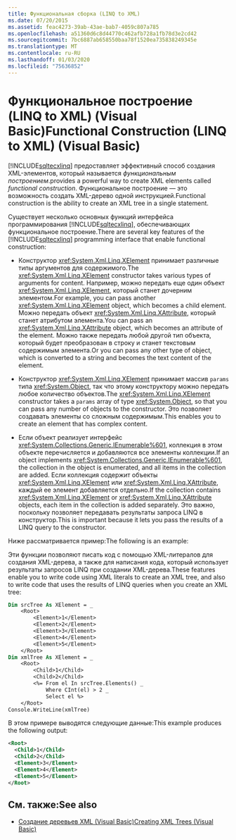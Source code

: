 ```yaml
---
title: Функциональная сборка (LINQ to XML)
ms.date: 07/20/2015
ms.assetid: feac4273-39ab-43ae-bab7-4059c807a785
ms.openlocfilehash: a51360d6c8d44770c462afb728a1fb78d3e2cd42
ms.sourcegitcommit: 7bc6887ab658550baa78f1520ea735838249345e
ms.translationtype: MT
ms.contentlocale: ru-RU
ms.lasthandoff: 01/03/2020
ms.locfileid: "75636852"
---
```

# <a name="functional-construction-linq-to-xml-visual-basic"></a><span data-ttu-id="55814-102">Функциональное построение (LINQ to XML) (Visual Basic)</span><span class="sxs-lookup"><span data-stu-id="55814-102">Functional Construction (LINQ to XML) (Visual Basic)</span></span>
[!INCLUDE[sqltecxlinq](~/includes/sqltecxlinq-md.md)] <span data-ttu-id="55814-103">предоставляет эффективный способ создания XML-элементов, который называется *функциональным построением*.</span><span class="sxs-lookup"><span data-stu-id="55814-103">provides a powerful way to create XML elements called *functional construction*.</span></span> <span data-ttu-id="55814-104">Функциональное построение — это возможность создать XML-дерево одной инструкцией.</span><span class="sxs-lookup"><span data-stu-id="55814-104">Functional construction is the ability to create an XML tree in a single statement.</span></span>  
  
 <span data-ttu-id="55814-105">Существует несколько основных функций интерфейса программирования [!INCLUDE[sqltecxlinq](~/includes/sqltecxlinq-md.md)], обеспечивающих функциональное построение.</span><span class="sxs-lookup"><span data-stu-id="55814-105">There are several key features of the [!INCLUDE[sqltecxlinq](~/includes/sqltecxlinq-md.md)] programming interface that enable functional construction:</span></span>  
  
- <span data-ttu-id="55814-106">Конструктор <xref:System.Xml.Linq.XElement> принимает различные типы аргументов для содержимого.</span><span class="sxs-lookup"><span data-stu-id="55814-106">The <xref:System.Xml.Linq.XElement> constructor takes various types of arguments for content.</span></span> <span data-ttu-id="55814-107">Например, можно передать еще один объект <xref:System.Xml.Linq.XElement>, который станет дочерним элементом.</span><span class="sxs-lookup"><span data-stu-id="55814-107">For example, you can pass another <xref:System.Xml.Linq.XElement> object, which becomes a child element.</span></span> <span data-ttu-id="55814-108">Можно передать объект <xref:System.Xml.Linq.XAttribute>, который станет атрибутом элемента.</span><span class="sxs-lookup"><span data-stu-id="55814-108">You can pass an <xref:System.Xml.Linq.XAttribute> object, which becomes an attribute of the element.</span></span> <span data-ttu-id="55814-109">Можно также передать любой другой тип объекта, который будет преобразован в строку и станет текстовым содержимым элемента.</span><span class="sxs-lookup"><span data-stu-id="55814-109">Or you can pass any other type of object, which is converted to a string and becomes the text content of the element.</span></span>  
  
- <span data-ttu-id="55814-110">Конструктор <xref:System.Xml.Linq.XElement> принимает массив `params` типа <xref:System.Object>, так что этому конструктору можно передать любое количество объектов.</span><span class="sxs-lookup"><span data-stu-id="55814-110">The <xref:System.Xml.Linq.XElement> constructor takes a `params` array of type <xref:System.Object>, so that you can pass any number of objects to the constructor.</span></span> <span data-ttu-id="55814-111">Это позволяет создавать элементы со сложным содержимым.</span><span class="sxs-lookup"><span data-stu-id="55814-111">This enables you to create an element that has complex content.</span></span>  
  
- <span data-ttu-id="55814-112">Если объект реализует интерфейс <xref:System.Collections.Generic.IEnumerable%601>, коллекция в этом объекте перечисляется и добавляются все элементы коллекции.</span><span class="sxs-lookup"><span data-stu-id="55814-112">If an object implements <xref:System.Collections.Generic.IEnumerable%601>, the collection in the object is enumerated, and all items in the collection are added.</span></span> <span data-ttu-id="55814-113">Если коллекция содержит объекты <xref:System.Xml.Linq.XElement> или <xref:System.Xml.Linq.XAttribute>, каждый ее элемент добавляется отдельно.</span><span class="sxs-lookup"><span data-stu-id="55814-113">If the collection contains <xref:System.Xml.Linq.XElement> or <xref:System.Xml.Linq.XAttribute> objects, each item in the collection is added separately.</span></span> <span data-ttu-id="55814-114">Это важно, поскольку позволяет передавать результаты запроса LINQ в конструктор.</span><span class="sxs-lookup"><span data-stu-id="55814-114">This is important because it lets you pass the results of a LINQ query to the constructor.</span></span>  
  
 <span data-ttu-id="55814-115">Ниже рассматривается пример:</span><span class="sxs-lookup"><span data-stu-id="55814-115">The following is an example:</span></span>  
  
 <span data-ttu-id="55814-116">Эти функции позволяют писать код с помощью XML-литералов для создания XML-дерева, а также для написания кода, который использует результаты запросов LINQ при создании XML-дерева.</span><span class="sxs-lookup"><span data-stu-id="55814-116">These features enable you to write code using XML literals to create an XML tree, and also to write code that uses the results of LINQ queries when you create an XML tree:</span></span>  
  
```vb  
Dim srcTree As XElement = _  
    <Root>  
        <Element>1</Element>  
        <Element>2</Element>  
        <Element>3</Element>  
        <Element>4</Element>  
        <Element>5</Element>  
    </Root>  
Dim xmlTree As XElement = _  
    <Root>  
        <Child>1</Child>  
        <Child>2</Child>  
        <%= From el In srcTree.Elements() _  
            Where CInt(el) > 2 _  
            Select el %>  
    </Root>  
Console.WriteLine(xmlTree)  
```  
  
 <span data-ttu-id="55814-117">В этом примере выводятся следующие данные:</span><span class="sxs-lookup"><span data-stu-id="55814-117">This example produces the following output:</span></span>  
  
```xml  
<Root>  
  <Child>1</Child>  
  <Child>2</Child>  
  <Element>3</Element>  
  <Element>4</Element>  
  <Element>5</Element>  
</Root>  
```  
  
## <a name="see-also"></a><span data-ttu-id="55814-118">См. также:</span><span class="sxs-lookup"><span data-stu-id="55814-118">See also</span></span>

- [<span data-ttu-id="55814-119">Создание деревьев XML (Visual Basic)</span><span class="sxs-lookup"><span data-stu-id="55814-119">Creating XML Trees (Visual Basic)</span></span>](../../../../visual-basic/programming-guide/concepts/linq/creating-xml-trees.md)
